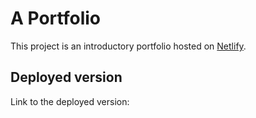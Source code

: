 # A Portfolio

This project is an introductory portfolio hosted on [Netlify](Netlify.com).

## Deployed version

Link to the deployed version: 
